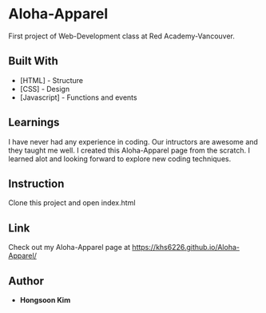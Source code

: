 # Aloha-Apparel
First project of Web-Development class at Red Academy-Vancouver.

## Built With
* [HTML] - Structure
* [CSS] - Design
* [Javascript] - Functions and events

## Learnings
I have never had any experience in coding.
Our intructors are awesome and they taught me well.
I created this Aloha-Apparel page from the scratch.
I learned alot and looking forward to explore new coding techniques.

## Instruction
Clone this project and open index.html

## Link
Check out my Aloha-Apparel page at https://khs6226.github.io/Aloha-Apparel/

## Author
* **Hongsoon Kim**
